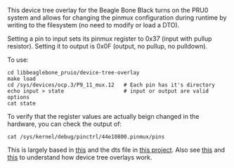 This device tree overlay for the Beagle Bone Black turns on the PRU0 system and allows for changing the pinmux configuration during runtime by writing to the filesystem (no need to modify or load a DTO).

Setting a pin to input sets its pinmux register to 0x37 (input with pullup resistor). Setting it to output is 0x0F (output, no pullup, no pulldown).

To use:

    cd libbeaglebone_pruio/device-tree-overlay
    make load
    cd /sys/devices/ocp.3/P9_11_mux.12   # Each pin has it's directory
    echo input > state                   # input or output are valid options
    cat state

To verify that the register values are actually beign changed in the hardware, you can check the output of:

    cat /sys/kernel/debug/pinctrl/44e10800.pinmux/pins

This is largely based in [this](https://github.com/cdsteinkuehler/beaglebone-universal-io) and the dts file in [this project](http://www.freebasic-portal.de/downloads/fb-on-arm/libpruio-325.html). Also see [this](https://www.youtube.com/watch?v=wui_wU1AeQc) and [this](https://learn.adafruit.com/introduction-to-the-beaglebone-black-device-tree/device-tree-overlays) to understand how device tree overlays work.
